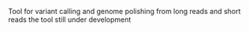 Tool for variant calling and genome polishing from long reads and short reads
the tool still under development 